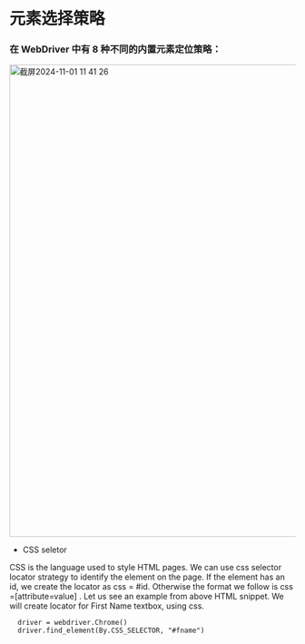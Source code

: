 # 元素选择策略

### 在 WebDriver 中有 8 种不同的内置元素定位策略：
<img width="832" alt="截屏2024-11-01 11 41 26" src="https://github.com/user-attachments/assets/7c24a052-f745-4a74-bfd6-11c9afb60a48">

- CSS seletor
  
CSS is the language used to style HTML pages. We can use css selector locator strategy to identify the element on the page. If the element has an id, we create the locator as css = #id. Otherwise the format we follow is css =[attribute=value] . Let us see an example from above HTML snippet. We will create locator for First Name textbox, using css.
```
  driver = webdriver.Chrome()
  driver.find_element(By.CSS_SELECTOR, "#fname")
  
```
